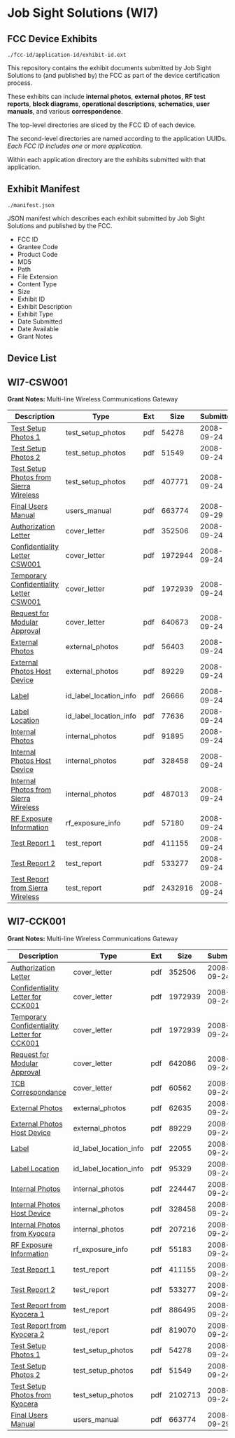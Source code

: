 # Job Sight Solutions (WI7)
## FCC Device Exhibits

```
./fcc-id/application-id/exhibit-id.ext
```

This repository contains the exhibit documents submitted by Job Sight Solutions to (and published by) the FCC as part of the device certification process.

These exhibits can include **internal photos**, **external photos**, **RF test reports**, **block diagrams**, **operational descriptions**, **schematics**, **user manuals**, and various **correspondence**.

The top-level directories are sliced by the FCC ID of each device.

The second-level directories are named according to the application UUIDs. *Each FCC ID includes one or more application.*

Within each application directory are the exhibits submitted with that application. 

## Exhibit Manifest

```
./manifest.json
```

JSON manifest which describes each exhibit submitted by Job Sight Solutions and published by the FCC.

- FCC ID
- Grantee Code
- Product Code
- MD5
- Path
- File Extension
- Content Type
- Size
- Exhibit ID
- Exhibit Description
- Exhibit Type
- Date Submitted
- Date Available
- Grant Notes

## Device List
## WI7-CSW001
**Grant Notes:** Multi-line Wireless Communications Gateway

| Description | Type | Ext | Size | Submitted | Available |
| ----------- | ---- | --- | ---- | --------- | --------- |
| [Test Setup Photos 1](WI7-CSW001/24553caa43533a9edd7f3d178b6abe74/1005979.pdf) | test_setup_photos | pdf | 54278 | 2008-09-24 | 2009-03-28 |
| [Test Setup Photos 2](WI7-CSW001/24553caa43533a9edd7f3d178b6abe74/1005980.pdf) | test_setup_photos | pdf | 51549 | 2008-09-24 | 2009-03-28 |
| [Test Setup Photos from Sierra Wireless](WI7-CSW001/24553caa43533a9edd7f3d178b6abe74/1006019.pdf) | test_setup_photos | pdf | 407771 | 2008-09-24 | 2009-03-28 |
| [Final Users Manual](WI7-CSW001/24553caa43533a9edd7f3d178b6abe74/1008394.pdf) | users_manual | pdf | 663774 | 2008-09-29 | 2009-03-28 |
| [Authorization Letter](WI7-CSW001/24553caa43533a9edd7f3d178b6abe74/1005949.pdf) | cover_letter | pdf | 352506 | 2008-09-24 | 2008-09-29 |
| [Confidentiality Letter CSW001](WI7-CSW001/24553caa43533a9edd7f3d178b6abe74/1005988.pdf) | cover_letter | pdf | 1972944 | 2008-09-24 | 2008-09-29 |
| [Temporary Confidentiality Letter CSW001](WI7-CSW001/24553caa43533a9edd7f3d178b6abe74/1005989.pdf) | cover_letter | pdf | 1972939 | 2008-09-24 | 2008-09-29 |
| [Request for Modular Approval](WI7-CSW001/24553caa43533a9edd7f3d178b6abe74/1005990.pdf) | cover_letter | pdf | 640673 | 2008-09-24 | 2008-09-29 |
| [External Photos](WI7-CSW001/24553caa43533a9edd7f3d178b6abe74/1005991.pdf) | external_photos | pdf | 56403 | 2008-09-24 | 2009-03-28 |
| [External Photos Host Device](WI7-CSW001/24553caa43533a9edd7f3d178b6abe74/1005957.pdf) | external_photos | pdf | 89229 | 2008-09-24 | 2009-03-28 |
| [Label](WI7-CSW001/24553caa43533a9edd7f3d178b6abe74/1005993.pdf) | id_label_location_info | pdf | 26666 | 2008-09-24 | 2008-09-29 |
| [Label Location](WI7-CSW001/24553caa43533a9edd7f3d178b6abe74/1005994.pdf) | id_label_location_info | pdf | 77636 | 2008-09-24 | 2008-09-29 |
| [Internal Photos](WI7-CSW001/24553caa43533a9edd7f3d178b6abe74/1005995.pdf) | internal_photos | pdf | 91895 | 2008-09-24 | 2009-03-28 |
| [Internal Photos Host Device](WI7-CSW001/24553caa43533a9edd7f3d178b6abe74/1005961.pdf) | internal_photos | pdf | 328458 | 2008-09-24 | 2009-03-28 |
| [Internal Photos from Sierra Wireless](WI7-CSW001/24553caa43533a9edd7f3d178b6abe74/1006023.pdf) | internal_photos | pdf | 487013 | 2008-09-24 | 2009-03-28 |
| [RF Exposure Information](WI7-CSW001/24553caa43533a9edd7f3d178b6abe74/1006008.pdf) | rf_exposure_info | pdf | 57180 | 2008-09-24 | 2008-09-29 |
| [Test Report 1](WI7-CSW001/24553caa43533a9edd7f3d178b6abe74/1005975.pdf) | test_report | pdf | 411155 | 2008-09-24 | 2008-09-29 |
| [Test Report 2](WI7-CSW001/24553caa43533a9edd7f3d178b6abe74/1005976.pdf) | test_report | pdf | 533277 | 2008-09-24 | 2008-09-29 |
| [Test Report from Sierra Wireless](WI7-CSW001/24553caa43533a9edd7f3d178b6abe74/1006016.pdf) | test_report | pdf | 2432916 | 2008-09-24 | 2008-09-29 |
## WI7-CCK001
**Grant Notes:** Multi-line Wireless Communications Gateway

| Description | Type | Ext | Size | Submitted | Available |
| ----------- | ---- | --- | ---- | --------- | --------- |
| [Authorization Letter](WI7-CCK001/9343c5b1677cc00464d62c1cf48cbb0a/1005949.pdf) | cover_letter | pdf | 352506 | 2008-09-24 | 2008-09-29 |
| [Confidentiality Letter for CCK001](WI7-CCK001/9343c5b1677cc00464d62c1cf48cbb0a/1005950.pdf) | cover_letter | pdf | 1972939 | 2008-09-24 | 2008-09-29 |
| [Temporary Confidentiality Letter for CCK001](WI7-CCK001/9343c5b1677cc00464d62c1cf48cbb0a/1005951.pdf) | cover_letter | pdf | 1972939 | 2008-09-24 | 2008-09-29 |
| [Request for Modular Approval](WI7-CCK001/9343c5b1677cc00464d62c1cf48cbb0a/1005954.pdf) | cover_letter | pdf | 642086 | 2008-09-24 | 2008-09-29 |
| [TCB Correspondance](WI7-CCK001/9343c5b1677cc00464d62c1cf48cbb0a/1005955.pdf) | cover_letter | pdf | 60562 | 2008-09-24 | 2008-09-29 |
| [External Photos](WI7-CCK001/9343c5b1677cc00464d62c1cf48cbb0a/1005956.pdf) | external_photos | pdf | 62635 | 2008-09-24 | 2009-03-28 |
| [External Photos Host Device](WI7-CCK001/9343c5b1677cc00464d62c1cf48cbb0a/1005957.pdf) | external_photos | pdf | 89229 | 2008-09-24 | 2009-03-28 |
| [Label](WI7-CCK001/9343c5b1677cc00464d62c1cf48cbb0a/1005958.pdf) | id_label_location_info | pdf | 22055 | 2008-09-24 | 2008-09-29 |
| [Label Location](WI7-CCK001/9343c5b1677cc00464d62c1cf48cbb0a/1005959.pdf) | id_label_location_info | pdf | 95329 | 2008-09-24 | 2008-09-29 |
| [Internal Photos](WI7-CCK001/9343c5b1677cc00464d62c1cf48cbb0a/1005960.pdf) | internal_photos | pdf | 224447 | 2008-09-24 | 2009-03-28 |
| [Internal Photos Host Device](WI7-CCK001/9343c5b1677cc00464d62c1cf48cbb0a/1005961.pdf) | internal_photos | pdf | 328458 | 2008-09-24 | 2009-03-28 |
| [Internal Photos from Kyocera](WI7-CCK001/9343c5b1677cc00464d62c1cf48cbb0a/1005962.pdf) | internal_photos | pdf | 207216 | 2008-09-24 | 2009-03-28 |
| [RF Exposure Information](WI7-CCK001/9343c5b1677cc00464d62c1cf48cbb0a/1005969.pdf) | rf_exposure_info | pdf | 55183 | 2008-09-24 | 2008-09-29 |
| [Test Report 1](WI7-CCK001/9343c5b1677cc00464d62c1cf48cbb0a/1005975.pdf) | test_report | pdf | 411155 | 2008-09-24 | 2008-09-29 |
| [Test Report 2](WI7-CCK001/9343c5b1677cc00464d62c1cf48cbb0a/1005976.pdf) | test_report | pdf | 533277 | 2008-09-24 | 2008-09-29 |
| [Test Report from Kyocera 1](WI7-CCK001/9343c5b1677cc00464d62c1cf48cbb0a/1005977.pdf) | test_report | pdf | 886495 | 2008-09-24 | 2008-09-29 |
| [Test Report from Kyocera 2](WI7-CCK001/9343c5b1677cc00464d62c1cf48cbb0a/1005978.pdf) | test_report | pdf | 819070 | 2008-09-24 | 2008-09-29 |
| [Test Setup Photos 1](WI7-CCK001/9343c5b1677cc00464d62c1cf48cbb0a/1005979.pdf) | test_setup_photos | pdf | 54278 | 2008-09-24 | 2009-03-28 |
| [Test Setup Photos 2](WI7-CCK001/9343c5b1677cc00464d62c1cf48cbb0a/1005980.pdf) | test_setup_photos | pdf | 51549 | 2008-09-24 | 2009-03-28 |
| [Test Setup Photos from Kyocera](WI7-CCK001/9343c5b1677cc00464d62c1cf48cbb0a/1005981.pdf) | test_setup_photos | pdf | 2102713 | 2008-09-24 | 2009-03-28 |
| [Final Users Manual](WI7-CCK001/9343c5b1677cc00464d62c1cf48cbb0a/1008394.pdf) | users_manual | pdf | 663774 | 2008-09-29 | 2009-03-28 |
